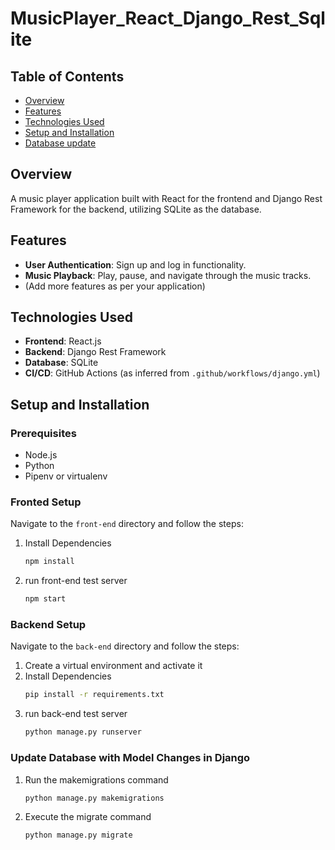 # MusicPlayer_React_Django_Rest_Sqlite


## Table of Contents

- [Overview](#overview)
- [Features](#features)
- [Technologies Used](#technologies-used)
- [Setup and Installation](#setup-and-installation)
- [Database update](#update-database-with-model-changes-in-django)

## Overview

A music player application built with React for the frontend and Django Rest Framework for the backend, utilizing SQLite as the database.


## Features

- **User Authentication**: Sign up and log in functionality.
- **Music Playback**: Play, pause, and navigate through the music tracks.
- (Add more features as per your application)

## Technologies Used

- **Frontend**: React.js
- **Backend**: Django Rest Framework
- **Database**: SQLite
- **CI/CD**: GitHub Actions (as inferred from `.github/workflows/django.yml`)

## Setup and Installation

### Prerequisites

- Node.js
- Python
- Pipenv or virtualenv


### Fronted Setup

Navigate to the `front-end` directory and follow the steps:

1. Install Dependencies
   ```sh
   npm install
2. run front-end test server
   ```sh
   npm start
### Backend Setup

Navigate to the `back-end` directory and follow the steps:

1. Create a virtual environment and activate it
2. Install Dependencies
   ```sh
   pip install -r requirements.txt
3. run back-end test server
   ```sh
   python manage.py runserver
### Update Database with Model Changes in Django

1. Run the makemigrations command
   ```sh
   python manage.py makemigrations
2. Execute the migrate command
   ```sh
   python manage.py migrate
